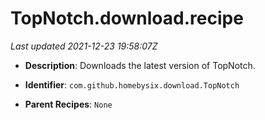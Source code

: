 # TopNotch.download.recipe

_Last updated 2021-12-23 19:58:07Z_

- **Description**: Downloads the latest version of TopNotch.

- **Identifier**: `com.github.homebysix.download.TopNotch`

- **Parent Recipes**: `None`